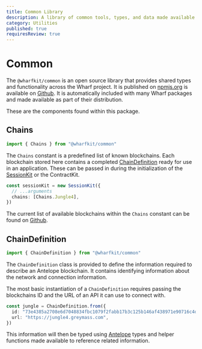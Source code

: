 ```yaml
---
title: Common Library
description: A library of common tools, types, and data made available throughout the entire Wharf SDK product suite
category: Utilities
published: true
requiresReview: true
---
```


# Common

The `@wharfkit/common` is an open source library that provides shared types and functionality across the Wharf project. It is published on [npmjs.org](https://npmjs.com/package/@wharfkit/common) is available on [Github](https://github.com/wharfkit/common/). It is automatically included with many Wharf packages and made available as part of their distribution.

These are the components found within this package.

## Chains

```ts
import { Chains } from "@wharfkit/common"
```

The `Chains` constant is a predefined list of known blockchains. Each blockchain stored here contains a completed [ChainDefinition](/docs/utilities/common-library#chaindefinition) ready for use in an application. These can be passed in during the initialization of the [SessionKit](/docs/session-kit) or the ContractKit.

```ts
const sessionKit = new SessionKit({
  // ...arguments
  chains: [Chains.Jungle4],
})
```

The current list of available blockchains within the `Chains` constant can be found on [Github](https://github.com/wharfkit/common/blob/master/src/common/chains.ts#L67).

## ChainDefinition

```ts
import { ChainDefinition } from "@wharfkit/common"
```

The `ChainDefinition` class is provided to define the information required to describe an Antelope blockchain. It contains identifying information about the network and connection information.

The most basic instantiation of a `ChainDefinition` requires passing the blockchains ID and the URL of an API it can use to connect with.

```ts
const jungle = ChainDefinition.from({
  id: "73e4385a2708e6d7048834fbc1079f2fabb17b3c125b146af438971e90716c4d",
  url: "https://jungle4.greymass.com",
})
```

This information will then be typed using [Antelope](/docs/antelope) types and helper functions made available to reference related information.
